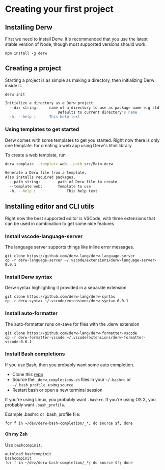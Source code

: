 # Creating your first project

## Installing Derw

First we need to install Derw. It's recommended that you use the latest stable version of Node, though most supported versions should work.

```
npm install -g derw
```

## Creating a project

Starting a project is as simple as making a directory, then initializing Derw inside it.&#x20;

```
derw init
```

```bash
Initialize a directory as a Derw project.
  --dir string:		name of a directory to use as package name e.g stdlib. 
                        Defaults to current directory's name
  -h, --help :		This help text
```

### Using templates to get started

Derw comes with some templates to get you started. Right now there is only one template: for creating a web app using Derw's html library.&#x20;

To create a web template, run

```bash
derw template --template web --path src/Main.derw
```

```bash
Generate a Derw file from a template.
Also installs required packages.
  --path string:		path of Derw file to create
  --template web:		Template to use
  -h, --help :		        This help text
```

## Installing editor and CLI utils

Right now the best supported editor is VSCode, with three extensions that can be used in combination to get some nice features

### Install vscode-language-server

The language server supports things like inline error messages.

```
git clone https://github.com/derw-lang/derw-language-server
cp -r derw-language-server ~/.vscode/extensions/derw-language-server-0.0.1
```

### Install Derw syntax

Derw syntax highlighting it provided in a separate extension

```
git clone https://github.com/derw-lang/derw-syntax
cp -r derw-syntax ~/.vscode/extensions/derw-syntax-0.0.1
```

### Install auto-formatter

The auto-formatter runs on-save for files with the .derw extension

```
git clone https://github.com/derw-lang/derw-formatter-vscode
cp -r derw-formatter-vscode ~/.vscode/extensions/derw-formatter-vscode-0.0.1
```

### Install Bash completions

If you use Bash, then you probably want some auto completion.

* Clone this [repo](https://github.com/derw-lang/derw-bash-completion)
* Source the `_derw_completions.sh` files in your `~/.bashrc` or `~/.bash_profile`, using `source`
* Restart bash or open a new terminal session

If you're using Linux, you probably want `.bashrc`. If you're using OS X, you probably want `.bash_profile`.

Example .bashrc or .bash\_profile file:

```
for f in ~/dev/derw-bash-completion/_*; do source $f; done
```

#### Oh my Zsh

Use `bashcompinit`.

```
autoload bashcompinit
bashcompinit
for f in ~/dev/derw-bash-completion/_*; do source $f; done
```

